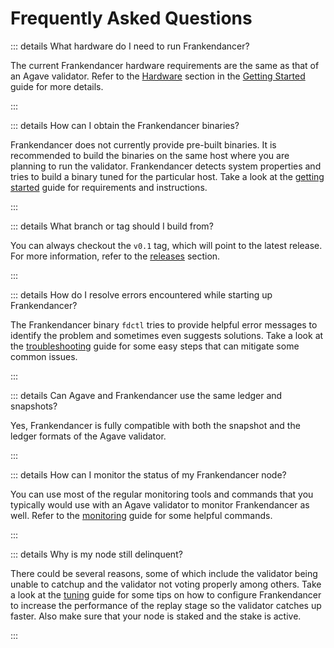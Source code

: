 # Frequently Asked Questions

::: details What hardware do I need to run Frankendancer?

The current Frankendancer hardware requirements are the same
as that of an Agave validator. Refer to the [Hardware](./getting-started.md#hardware-requirements)
section in the [Getting Started](./getting-started.md) guide
for more details.

:::

::: details How can I obtain the Frankendancer binaries?

Frankendancer does not currently provide pre-built binaries.
It is recommended to build the binaries on the same host where
you are planning to run the validator. Frankendancer detects
system properties and tries to build a binary tuned for the
particular host. Take a look at the [getting started](./getting-started.md)
guide for requirements and instructions.

:::

::: details What branch or tag should I build from?

You can always checkout the `v0.1` tag, which will point to the
latest release. For more information, refer to the [releases](./getting-started.md#releases)
section.

:::

::: details How do I resolve errors encountered while starting up Frankendancer?

The Frankendancer binary `fdctl` tries to provide helpful error
messages to identify the problem and sometimes even suggests
solutions. Take a look at the [troubleshooting](./troubleshooting.md)
guide for some easy steps that can mitigate some common issues.

:::

::: details Can Agave and Frankendancer use the same ledger and snapshots?

Yes, Frankendancer is fully compatible with both the snapshot
and the ledger formats of the Agave validator.

:::

::: details How can I monitor the status of my Frankendancer node?

You can use most of the regular monitoring tools and commands
that you typically would use with an Agave validator to monitor
Frankendancer as well. Refer to the [monitoring](./monitoring.md)
guide for some helpful commands.

:::

::: details Why is my node still delinquent?

There could be several reasons, some of which include the validator
being unable to catchup and the validator not voting properly among
others. Take a look at the [tuning](./tuning.md) guide for some
tips on how to configure Frankendancer to increase the performance
of the replay stage so the validator catches up faster. Also make
sure that your node is staked and the stake is active.

:::
